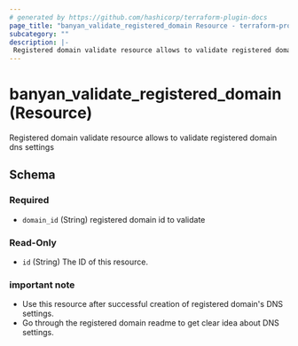 ```yaml
---
# generated by https://github.com/hashicorp/terraform-plugin-docs
page_title: "banyan_validate_registered_domain Resource - terraform-provider-banyan"
subcategory: ""
description: |-
 Registered domain validate resource allows to validate registered domain dns settings
---
```


# banyan_validate_registered_domain (Resource)

Registered domain validate resource allows to validate registered domain dns settings



<!-- schema generated by tfplugindocs -->
## Schema

### Required

- `domain_id` (String) registered domain id to validate

### Read-Only

- `id` (String) The ID of this resource.

### important note
- Use this resource after successful creation of registered domain's DNS settings.
- Go through the registered domain readme to get clear idea about DNS settings.
